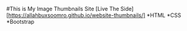 #This is My Image Thumbnails Site
[Live The Side][https://allahbuxsoomro.github.io/website-thumbnails/]
*HTML
*CSS
\*Bootstrap
